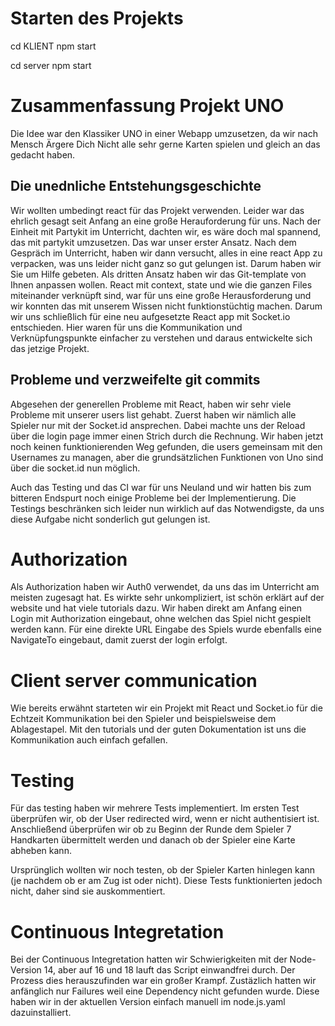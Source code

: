 # Starten des Projekts

cd KLIENT
npm start

cd server
npm start

# Zusammenfassung Projekt UNO
Die Idee war den Klassiker UNO in einer Webapp umzusetzen, da wir nach Mensch Ärgere Dich Nicht alle sehr gerne Karten spielen und gleich an das gedacht haben. 

## Die unednliche Entstehungsgeschichte
Wir wollten umbedingt react für das Projekt verwenden. Leider war das ehrlich gesagt seit Anfang an eine große Herauforderung für uns. Nach der Einheit mit Partykit im Unterricht, dachten wir, es wäre doch mal spannend, das mit partykit umzusetzen. Das war unser erster Ansatz. Nach dem Gespräch im Unterricht, haben wir dann versucht, alles in eine react App zu verpacken, was uns leider nicht ganz so gut gelungen ist. Darum haben wir Sie um Hilfe gebeten. Als dritten Ansatz haben wir das Git-template von Ihnen anpassen wollen. React mit context, state und wie die ganzen Files miteinander verknüpft sind, war für uns eine große Herausforderung und wir konnten das mit unserem Wissen nicht funktionstüchtig machen. Darum wir uns schließlich für eine neu aufgesetzte React app mit Socket.io entschieden. Hier waren für uns die Kommunikation und Verknüpfungspunkte einfacher zu verstehen und daraus entwickelte sich das jetzige Projekt.

## Probleme und verzweifelte git commits
Abgesehen der generellen Probleme mit React, haben wir sehr viele Probleme mit unserer users list gehabt. Zuerst haben wir nämlich alle Spieler nur mit der Socket.id ansprechen. Dabei machte uns der Reload über die login page immer einen Strich durch die Rechnung. Wir haben jetzt noch keinen funktionierenden Weg gefunden, die users gemeinsam mit den Usernames zu managen, aber die grundsätzlichen Funktionen von Uno sind über die socket.id nun möglich.

Auch das Testing und das CI war für uns Neuland und wir hatten bis zum bitteren Endspurt noch einige Probleme bei der Implementierung. Die Testings beschränken sich leider nun wirklich auf das Notwendigste, da uns diese Aufgabe nicht sonderlich gut gelungen ist.


# Authorization
Als Authorization haben wir Auth0 verwendet, da uns das im Unterricht am meisten zugesagt hat. Es wirkte sehr unkompliziert, ist schön erklärt auf der website und hat viele tutorials dazu. Wir haben direkt am Anfang einen Login mit Authorization eingebaut, ohne welchen das Spiel nicht gespielt werden kann. Für eine direkte URL Eingabe des Spiels wurde ebenfalls eine NavigateTo eingebaut, damit zuerst der login erfolgt. 

# Client server communication
Wie bereits erwähnt starteten wir ein Projekt mit React und Socket.io für die Echtzeit Kommunikation bei den Spieler und beispielsweise dem Ablagestapel. Mit den tutorials und der guten Dokumentation ist uns die Kommunikation auch einfach gefallen.

# Testing
Für das testing haben wir mehrere Tests implementiert. Im ersten Test überprüfen wir, ob der User redirected wird, wenn er nicht authentisiert ist. Anschließend überprüfen wir ob zu Beginn der Runde dem Spieler 7 Handkarten übermittelt werden und danach ob der Spieler eine Karte abheben kann.

Ursprünglich wollten wir noch testen, ob der Spieler Karten hinlegen kann (je nachdem ob er am Zug ist oder nicht). Diese Tests funktionierten jedoch nicht, daher sind sie auskommentiert.

# Continuous Integretation
Bei der Continuous Integretation hatten wir Schwierigkeiten mit der Node-Version 14, aber auf 16 und 18 lauft das Script einwandfrei durch. Der Prozess dies herauszufinden war ein großer Krampf. Zustäzlich hatten wir anfänglich nur Failures weil eine Dependency nicht gefunden wurde. Diese haben wir in der aktuellen Version einfach manuell im node.js.yaml dazuinstalliert.